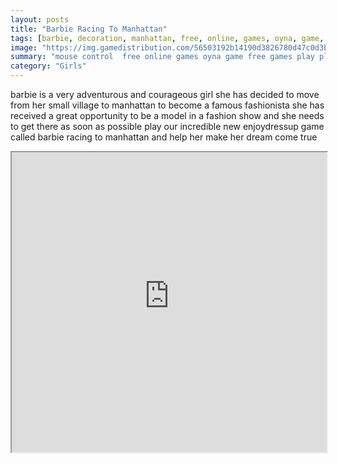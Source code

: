 ```yaml
---
layout: posts
title: "Barbie Racing To Manhattan"
tags: [barbie, decoration, manhattan, free, online, games, oyna, game, free, games, play, play, games]
image: "https://img.gamedistribution.com/56503192b14190d3826780d47c0d3bf3.jpg"
summary: "mouse control  free online games oyna game free games play play games"
category: "Girls"
---
```


barbie is a very adventurous and courageous girl she has decided to move from her small village to manhattan to become a famous fashionista she has received a great opportunity to be a model in a fashion show and she needs to get there as soon as possible play our incredible new enjoydressup game called barbie racing to manhattan and help her make her dream come true

<iframe width="100%" height="480px;" src="https://flash.gamedistribution.com?game=56503192b14190d3826780d47c0d3bf3"></iframe>